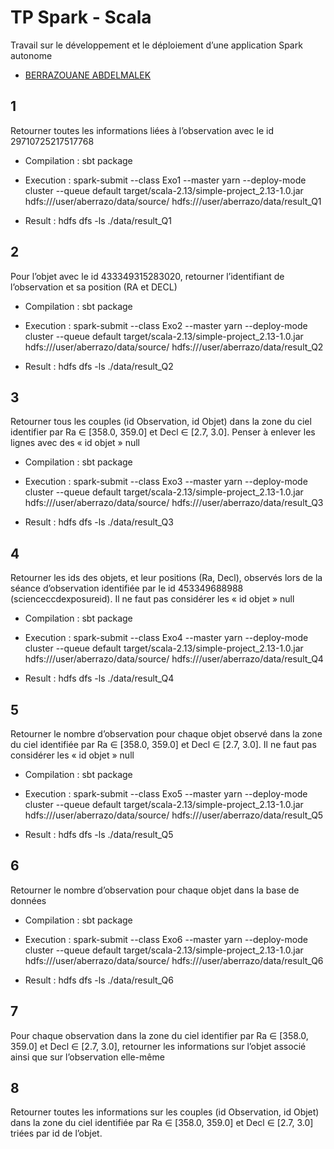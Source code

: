 
# TP Spark - Scala

Travail sur le développement et le déploiement d’une application Spark autonome
- [BERRAZOUANE ABDELMALEK](https://github.com/brzabdelmalek)



## 1
Retourner toutes les informations liées à l’observation avec le id
29710725217517768

- Compilation :
sbt package

- Execution : 
spark-submit --class Exo1 --master yarn --deploy-mode cluster --queue default target/scala-2.13/simple-project_2.13-1.0.jar hdfs:///user/aberrazo/data/source/ hdfs:///user/aberrazo/data/result_Q1

- Result :
hdfs dfs -ls ./data/result_Q1

## 2
Pour l’objet avec le id 433349315283020, retourner l’identifiant de l’observation et
sa position (RA et DECL) 

- Compilation :
sbt package

- Execution : 
spark-submit --class Exo2 --master yarn --deploy-mode cluster --queue default target/scala-2.13/simple-project_2.13-1.0.jar hdfs:///user/aberrazo/data/source/ hdfs:///user/aberrazo/data/result_Q2

- Result :
hdfs dfs -ls ./data/result_Q2

## 3 
Retourner tous les couples (id Observation, id Objet) dans la zone du ciel identifier
par Ra ∈ [358.0, 359.0] et Decl ∈ [2.7, 3.0]. Penser à enlever les lignes avec des « id
objet » null

- Compilation :
sbt package

- Execution : 
spark-submit --class Exo3 --master yarn --deploy-mode cluster --queue default target/scala-2.13/simple-project_2.13-1.0.jar hdfs:///user/aberrazo/data/source/ hdfs:///user/aberrazo/data/result_Q3

- Result :
hdfs dfs -ls ./data/result_Q3

## 4 
Retourner les ids des objets, et leur positions (Ra, Decl), observés lors de la séance
d’observation identifiée par le id 453349688988 (scienceccdexposureid). Il ne faut
pas considérer les « id objet » null

- Compilation :
sbt package

- Execution : 
spark-submit --class Exo4 --master yarn --deploy-mode cluster --queue default target/scala-2.13/simple-project_2.13-1.0.jar hdfs:///user/aberrazo/data/source/ hdfs:///user/aberrazo/data/result_Q4

- Result :
hdfs dfs -ls ./data/result_Q4

## 5 
Retourner le nombre d’observation pour chaque objet observé dans la zone du ciel
identifiée par Ra ∈ [358.0, 359.0] et Decl ∈ [2.7, 3.0]. Il ne faut pas considérer les « id
objet » null

- Compilation :
sbt package

- Execution : 
spark-submit --class Exo5 --master yarn --deploy-mode cluster --queue default target/scala-2.13/simple-project_2.13-1.0.jar hdfs:///user/aberrazo/data/source/ hdfs:///user/aberrazo/data/result_Q5

- Result :
hdfs dfs -ls ./data/result_Q5

## 6 
Retourner le nombre d’observation pour chaque objet dans la base de données

- Compilation :
sbt package

- Execution : 
spark-submit --class Exo6 --master yarn --deploy-mode cluster --queue default target/scala-2.13/simple-project_2.13-1.0.jar hdfs:///user/aberrazo/data/source/ hdfs:///user/aberrazo/data/result_Q6

- Result :
hdfs dfs -ls ./data/result_Q6


## 7 
Pour chaque observation dans la zone du ciel identifier par Ra ∈ [358.0, 359.0] et
Decl ∈ [2.7, 3.0], retourner les informations sur l’objet associé ainsi que sur
l’observation elle-même

## 8
Retourner toutes les informations sur les couples (id Observation, id Objet) dans la
zone du ciel identifiée par Ra ∈ [358.0, 359.0] et Decl ∈ [2.7, 3.0] triées par id de
l’objet.